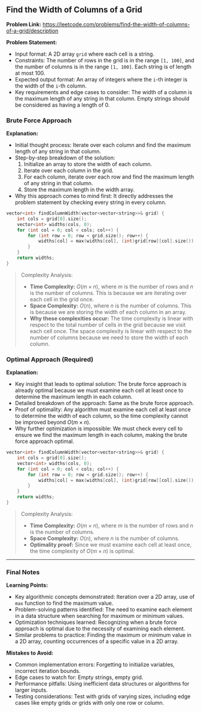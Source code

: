 ## Find the Width of Columns of a Grid
**Problem Link:** https://leetcode.com/problems/find-the-width-of-columns-of-a-grid/description

**Problem Statement:**
- Input format: A 2D array `grid` where each cell is a string.
- Constraints: The number of rows in the grid is in the range `[1, 100]`, and the number of columns is in the range `[1, 100]`. Each string is of length at most 100.
- Expected output format: An array of integers where the `i`-th integer is the width of the `i`-th column.
- Key requirements and edge cases to consider: The width of a column is the maximum length of any string in that column. Empty strings should be considered as having a length of 0.

### Brute Force Approach
**Explanation:**
- Initial thought process: Iterate over each column and find the maximum length of any string in that column.
- Step-by-step breakdown of the solution:
  1. Initialize an array to store the width of each column.
  2. Iterate over each column in the grid.
  3. For each column, iterate over each row and find the maximum length of any string in that column.
  4. Store the maximum length in the width array.
- Why this approach comes to mind first: It directly addresses the problem statement by checking every string in every column.

```cpp
vector<int> findColumnWidth(vector<vector<string>>& grid) {
    int cols = grid[0].size();
    vector<int> widths(cols, 0);
    for (int col = 0; col < cols; col++) {
        for (int row = 0; row < grid.size(); row++) {
            widths[col] = max(widths[col], (int)grid[row][col].size());
        }
    }
    return widths;
}
```

> Complexity Analysis:
> - **Time Complexity:** $O(m \times n)$, where $m$ is the number of rows and $n$ is the number of columns. This is because we are iterating over each cell in the grid once.
> - **Space Complexity:** $O(n)$, where $n$ is the number of columns. This is because we are storing the width of each column in an array.
> - **Why these complexities occur:** The time complexity is linear with respect to the total number of cells in the grid because we visit each cell once. The space complexity is linear with respect to the number of columns because we need to store the width of each column.

### Optimal Approach (Required)
**Explanation:**
- Key insight that leads to optimal solution: The brute force approach is already optimal because we must examine each cell at least once to determine the maximum length in each column.
- Detailed breakdown of the approach: Same as the brute force approach.
- Proof of optimality: Any algorithm must examine each cell at least once to determine the width of each column, so the time complexity cannot be improved beyond $O(m \times n)$.
- Why further optimization is impossible: We must check every cell to ensure we find the maximum length in each column, making the brute force approach optimal.

```cpp
vector<int> findColumnWidth(vector<vector<string>>& grid) {
    int cols = grid[0].size();
    vector<int> widths(cols, 0);
    for (int col = 0; col < cols; col++) {
        for (int row = 0; row < grid.size(); row++) {
            widths[col] = max(widths[col], (int)grid[row][col].size());
        }
    }
    return widths;
}
```

> Complexity Analysis:
> - **Time Complexity:** $O(m \times n)$, where $m$ is the number of rows and $n$ is the number of columns.
> - **Space Complexity:** $O(n)$, where $n$ is the number of columns.
> - **Optimality proof:** Since we must examine each cell at least once, the time complexity of $O(m \times n)$ is optimal.

---

### Final Notes

**Learning Points:**
- Key algorithmic concepts demonstrated: Iteration over a 2D array, use of `max` function to find the maximum value.
- Problem-solving patterns identified: The need to examine each element in a data structure when searching for maximum or minimum values.
- Optimization techniques learned: Recognizing when a brute force approach is optimal due to the necessity of examining each element.
- Similar problems to practice: Finding the maximum or minimum value in a 2D array, counting occurrences of a specific value in a 2D array.

**Mistakes to Avoid:**
- Common implementation errors: Forgetting to initialize variables, incorrect iteration bounds.
- Edge cases to watch for: Empty strings, empty grid.
- Performance pitfalls: Using inefficient data structures or algorithms for larger inputs.
- Testing considerations: Test with grids of varying sizes, including edge cases like empty grids or grids with only one row or column.